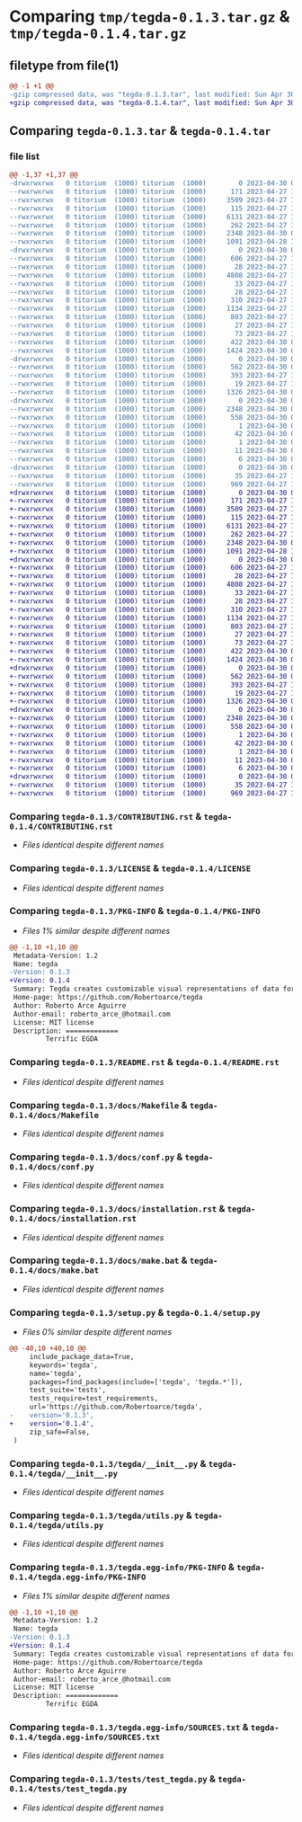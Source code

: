 # Comparing `tmp/tegda-0.1.3.tar.gz` & `tmp/tegda-0.1.4.tar.gz`

## filetype from file(1)

```diff
@@ -1 +1 @@
-gzip compressed data, was "tegda-0.1.3.tar", last modified: Sun Apr 30 09:17:20 2023, max compression
+gzip compressed data, was "tegda-0.1.4.tar", last modified: Sun Apr 30 09:19:53 2023, max compression
```

## Comparing `tegda-0.1.3.tar` & `tegda-0.1.4.tar`

### file list

```diff
@@ -1,37 +1,37 @@
-drwxrwxrwx   0 titorium  (1000) titorium  (1000)        0 2023-04-30 09:17:20.729453 tegda-0.1.3/
--rwxrwxrwx   0 titorium  (1000) titorium  (1000)      171 2023-04-27 17:07:12.000000 tegda-0.1.3/AUTHORS.rst
--rwxrwxrwx   0 titorium  (1000) titorium  (1000)     3509 2023-04-27 17:07:12.000000 tegda-0.1.3/CONTRIBUTING.rst
--rwxrwxrwx   0 titorium  (1000) titorium  (1000)      115 2023-04-27 17:58:03.000000 tegda-0.1.3/HISTORY.rst
--rwxrwxrwx   0 titorium  (1000) titorium  (1000)     6131 2023-04-27 18:50:58.000000 tegda-0.1.3/LICENSE
--rwxrwxrwx   0 titorium  (1000) titorium  (1000)      262 2023-04-27 17:07:12.000000 tegda-0.1.3/MANIFEST.in
--rwxrwxrwx   0 titorium  (1000) titorium  (1000)     2348 2023-04-30 09:17:20.730456 tegda-0.1.3/PKG-INFO
--rwxrwxrwx   0 titorium  (1000) titorium  (1000)     1091 2023-04-28 17:23:37.000000 tegda-0.1.3/README.rst
-drwxrwxrwx   0 titorium  (1000) titorium  (1000)        0 2023-04-30 09:17:20.427632 tegda-0.1.3/docs/
--rwxrwxrwx   0 titorium  (1000) titorium  (1000)      606 2023-04-27 17:07:12.000000 tegda-0.1.3/docs/Makefile
--rwxrwxrwx   0 titorium  (1000) titorium  (1000)       28 2023-04-27 17:07:12.000000 tegda-0.1.3/docs/authors.rst
--rwxrwxrwx   0 titorium  (1000) titorium  (1000)     4808 2023-04-27 17:07:12.000000 tegda-0.1.3/docs/conf.py
--rwxrwxrwx   0 titorium  (1000) titorium  (1000)       33 2023-04-27 17:07:12.000000 tegda-0.1.3/docs/contributing.rst
--rwxrwxrwx   0 titorium  (1000) titorium  (1000)       28 2023-04-27 17:07:12.000000 tegda-0.1.3/docs/history.rst
--rwxrwxrwx   0 titorium  (1000) titorium  (1000)      310 2023-04-27 17:07:12.000000 tegda-0.1.3/docs/index.rst
--rwxrwxrwx   0 titorium  (1000) titorium  (1000)     1134 2023-04-27 17:07:12.000000 tegda-0.1.3/docs/installation.rst
--rwxrwxrwx   0 titorium  (1000) titorium  (1000)      803 2023-04-27 17:07:12.000000 tegda-0.1.3/docs/make.bat
--rwxrwxrwx   0 titorium  (1000) titorium  (1000)       27 2023-04-27 17:07:12.000000 tegda-0.1.3/docs/readme.rst
--rwxrwxrwx   0 titorium  (1000) titorium  (1000)       73 2023-04-27 17:07:12.000000 tegda-0.1.3/docs/usage.rst
--rwxrwxrwx   0 titorium  (1000) titorium  (1000)      422 2023-04-30 09:17:20.737452 tegda-0.1.3/setup.cfg
--rwxrwxrwx   0 titorium  (1000) titorium  (1000)     1424 2023-04-30 09:16:49.000000 tegda-0.1.3/setup.py
-drwxrwxrwx   0 titorium  (1000) titorium  (1000)        0 2023-04-30 09:17:20.504452 tegda-0.1.3/tegda/
--rwxrwxrwx   0 titorium  (1000) titorium  (1000)      562 2023-04-30 09:16:33.000000 tegda-0.1.3/tegda/__init__.py
--rwxrwxrwx   0 titorium  (1000) titorium  (1000)      393 2023-04-27 17:07:12.000000 tegda-0.1.3/tegda/cli.py
--rwxrwxrwx   0 titorium  (1000) titorium  (1000)       19 2023-04-27 17:07:12.000000 tegda-0.1.3/tegda/tegda.py
--rwxrwxrwx   0 titorium  (1000) titorium  (1000)     1326 2023-04-30 07:56:50.000000 tegda-0.1.3/tegda/utils.py
-drwxrwxrwx   0 titorium  (1000) titorium  (1000)        0 2023-04-30 09:17:20.662452 tegda-0.1.3/tegda.egg-info/
--rwxrwxrwx   0 titorium  (1000) titorium  (1000)     2348 2023-04-30 09:17:19.000000 tegda-0.1.3/tegda.egg-info/PKG-INFO
--rwxrwxrwx   0 titorium  (1000) titorium  (1000)      558 2023-04-30 09:17:20.000000 tegda-0.1.3/tegda.egg-info/SOURCES.txt
--rwxrwxrwx   0 titorium  (1000) titorium  (1000)        1 2023-04-30 09:17:19.000000 tegda-0.1.3/tegda.egg-info/dependency_links.txt
--rwxrwxrwx   0 titorium  (1000) titorium  (1000)       42 2023-04-30 09:17:19.000000 tegda-0.1.3/tegda.egg-info/entry_points.txt
--rwxrwxrwx   0 titorium  (1000) titorium  (1000)        1 2023-04-30 09:17:19.000000 tegda-0.1.3/tegda.egg-info/not-zip-safe
--rwxrwxrwx   0 titorium  (1000) titorium  (1000)       11 2023-04-30 09:17:19.000000 tegda-0.1.3/tegda.egg-info/requires.txt
--rwxrwxrwx   0 titorium  (1000) titorium  (1000)        6 2023-04-30 09:17:19.000000 tegda-0.1.3/tegda.egg-info/top_level.txt
-drwxrwxrwx   0 titorium  (1000) titorium  (1000)        0 2023-04-30 09:17:20.707451 tegda-0.1.3/tests/
--rwxrwxrwx   0 titorium  (1000) titorium  (1000)       35 2023-04-27 17:07:12.000000 tegda-0.1.3/tests/__init__.py
--rwxrwxrwx   0 titorium  (1000) titorium  (1000)      969 2023-04-27 17:07:12.000000 tegda-0.1.3/tests/test_tegda.py
+drwxrwxrwx   0 titorium  (1000) titorium  (1000)        0 2023-04-30 09:19:53.962533 tegda-0.1.4/
+-rwxrwxrwx   0 titorium  (1000) titorium  (1000)      171 2023-04-27 17:07:12.000000 tegda-0.1.4/AUTHORS.rst
+-rwxrwxrwx   0 titorium  (1000) titorium  (1000)     3509 2023-04-27 17:07:12.000000 tegda-0.1.4/CONTRIBUTING.rst
+-rwxrwxrwx   0 titorium  (1000) titorium  (1000)      115 2023-04-27 17:58:03.000000 tegda-0.1.4/HISTORY.rst
+-rwxrwxrwx   0 titorium  (1000) titorium  (1000)     6131 2023-04-27 18:50:58.000000 tegda-0.1.4/LICENSE
+-rwxrwxrwx   0 titorium  (1000) titorium  (1000)      262 2023-04-27 17:07:12.000000 tegda-0.1.4/MANIFEST.in
+-rwxrwxrwx   0 titorium  (1000) titorium  (1000)     2348 2023-04-30 09:19:53.963533 tegda-0.1.4/PKG-INFO
+-rwxrwxrwx   0 titorium  (1000) titorium  (1000)     1091 2023-04-28 17:23:37.000000 tegda-0.1.4/README.rst
+drwxrwxrwx   0 titorium  (1000) titorium  (1000)        0 2023-04-30 09:19:53.674461 tegda-0.1.4/docs/
+-rwxrwxrwx   0 titorium  (1000) titorium  (1000)      606 2023-04-27 17:07:12.000000 tegda-0.1.4/docs/Makefile
+-rwxrwxrwx   0 titorium  (1000) titorium  (1000)       28 2023-04-27 17:07:12.000000 tegda-0.1.4/docs/authors.rst
+-rwxrwxrwx   0 titorium  (1000) titorium  (1000)     4808 2023-04-27 17:07:12.000000 tegda-0.1.4/docs/conf.py
+-rwxrwxrwx   0 titorium  (1000) titorium  (1000)       33 2023-04-27 17:07:12.000000 tegda-0.1.4/docs/contributing.rst
+-rwxrwxrwx   0 titorium  (1000) titorium  (1000)       28 2023-04-27 17:07:12.000000 tegda-0.1.4/docs/history.rst
+-rwxrwxrwx   0 titorium  (1000) titorium  (1000)      310 2023-04-27 17:07:12.000000 tegda-0.1.4/docs/index.rst
+-rwxrwxrwx   0 titorium  (1000) titorium  (1000)     1134 2023-04-27 17:07:12.000000 tegda-0.1.4/docs/installation.rst
+-rwxrwxrwx   0 titorium  (1000) titorium  (1000)      803 2023-04-27 17:07:12.000000 tegda-0.1.4/docs/make.bat
+-rwxrwxrwx   0 titorium  (1000) titorium  (1000)       27 2023-04-27 17:07:12.000000 tegda-0.1.4/docs/readme.rst
+-rwxrwxrwx   0 titorium  (1000) titorium  (1000)       73 2023-04-27 17:07:12.000000 tegda-0.1.4/docs/usage.rst
+-rwxrwxrwx   0 titorium  (1000) titorium  (1000)      422 2023-04-30 09:19:53.969534 tegda-0.1.4/setup.cfg
+-rwxrwxrwx   0 titorium  (1000) titorium  (1000)     1424 2023-04-30 09:19:23.000000 tegda-0.1.4/setup.py
+drwxrwxrwx   0 titorium  (1000) titorium  (1000)        0 2023-04-30 09:19:53.748915 tegda-0.1.4/tegda/
+-rwxrwxrwx   0 titorium  (1000) titorium  (1000)      562 2023-04-30 09:16:33.000000 tegda-0.1.4/tegda/__init__.py
+-rwxrwxrwx   0 titorium  (1000) titorium  (1000)      393 2023-04-27 17:07:12.000000 tegda-0.1.4/tegda/cli.py
+-rwxrwxrwx   0 titorium  (1000) titorium  (1000)       19 2023-04-27 17:07:12.000000 tegda-0.1.4/tegda/tegda.py
+-rwxrwxrwx   0 titorium  (1000) titorium  (1000)     1326 2023-04-30 07:56:50.000000 tegda-0.1.4/tegda/utils.py
+drwxrwxrwx   0 titorium  (1000) titorium  (1000)        0 2023-04-30 09:19:53.897665 tegda-0.1.4/tegda.egg-info/
+-rwxrwxrwx   0 titorium  (1000) titorium  (1000)     2348 2023-04-30 09:19:52.000000 tegda-0.1.4/tegda.egg-info/PKG-INFO
+-rwxrwxrwx   0 titorium  (1000) titorium  (1000)      558 2023-04-30 09:19:53.000000 tegda-0.1.4/tegda.egg-info/SOURCES.txt
+-rwxrwxrwx   0 titorium  (1000) titorium  (1000)        1 2023-04-30 09:19:52.000000 tegda-0.1.4/tegda.egg-info/dependency_links.txt
+-rwxrwxrwx   0 titorium  (1000) titorium  (1000)       42 2023-04-30 09:19:52.000000 tegda-0.1.4/tegda.egg-info/entry_points.txt
+-rwxrwxrwx   0 titorium  (1000) titorium  (1000)        1 2023-04-30 09:19:52.000000 tegda-0.1.4/tegda.egg-info/not-zip-safe
+-rwxrwxrwx   0 titorium  (1000) titorium  (1000)       11 2023-04-30 09:19:52.000000 tegda-0.1.4/tegda.egg-info/requires.txt
+-rwxrwxrwx   0 titorium  (1000) titorium  (1000)        6 2023-04-30 09:19:52.000000 tegda-0.1.4/tegda.egg-info/top_level.txt
+drwxrwxrwx   0 titorium  (1000) titorium  (1000)        0 2023-04-30 09:19:53.939533 tegda-0.1.4/tests/
+-rwxrwxrwx   0 titorium  (1000) titorium  (1000)       35 2023-04-27 17:07:12.000000 tegda-0.1.4/tests/__init__.py
+-rwxrwxrwx   0 titorium  (1000) titorium  (1000)      969 2023-04-27 17:07:12.000000 tegda-0.1.4/tests/test_tegda.py
```

### Comparing `tegda-0.1.3/CONTRIBUTING.rst` & `tegda-0.1.4/CONTRIBUTING.rst`

 * *Files identical despite different names*

### Comparing `tegda-0.1.3/LICENSE` & `tegda-0.1.4/LICENSE`

 * *Files identical despite different names*

### Comparing `tegda-0.1.3/PKG-INFO` & `tegda-0.1.4/PKG-INFO`

 * *Files 1% similar despite different names*

```diff
@@ -1,10 +1,10 @@
 Metadata-Version: 1.2
 Name: tegda
-Version: 0.1.3
+Version: 0.1.4
 Summary: Tegda creates customizable visual representations of data for exploratory analysis.
 Home-page: https://github.com/Robertoarce/tegda
 Author: Roberto Arce Aguirre
 Author-email: roberto_arce_@hotmail.com
 License: MIT license
 Description: =============
         Terrific EGDA
```

### Comparing `tegda-0.1.3/README.rst` & `tegda-0.1.4/README.rst`

 * *Files identical despite different names*

### Comparing `tegda-0.1.3/docs/Makefile` & `tegda-0.1.4/docs/Makefile`

 * *Files identical despite different names*

### Comparing `tegda-0.1.3/docs/conf.py` & `tegda-0.1.4/docs/conf.py`

 * *Files identical despite different names*

### Comparing `tegda-0.1.3/docs/installation.rst` & `tegda-0.1.4/docs/installation.rst`

 * *Files identical despite different names*

### Comparing `tegda-0.1.3/docs/make.bat` & `tegda-0.1.4/docs/make.bat`

 * *Files identical despite different names*

### Comparing `tegda-0.1.3/setup.py` & `tegda-0.1.4/setup.py`

 * *Files 0% similar despite different names*

```diff
@@ -40,10 +40,10 @@
     include_package_data=True,
     keywords='tegda',
     name='tegda',
     packages=find_packages(include=['tegda', 'tegda.*']),
     test_suite='tests',
     tests_require=test_requirements,
     url='https://github.com/Robertoarce/tegda',
-    version='0.1.3',
+    version='0.1.4',
     zip_safe=False,
 )
```

### Comparing `tegda-0.1.3/tegda/__init__.py` & `tegda-0.1.4/tegda/__init__.py`

 * *Files identical despite different names*

### Comparing `tegda-0.1.3/tegda/utils.py` & `tegda-0.1.4/tegda/utils.py`

 * *Files identical despite different names*

### Comparing `tegda-0.1.3/tegda.egg-info/PKG-INFO` & `tegda-0.1.4/tegda.egg-info/PKG-INFO`

 * *Files 1% similar despite different names*

```diff
@@ -1,10 +1,10 @@
 Metadata-Version: 1.2
 Name: tegda
-Version: 0.1.3
+Version: 0.1.4
 Summary: Tegda creates customizable visual representations of data for exploratory analysis.
 Home-page: https://github.com/Robertoarce/tegda
 Author: Roberto Arce Aguirre
 Author-email: roberto_arce_@hotmail.com
 License: MIT license
 Description: =============
         Terrific EGDA
```

### Comparing `tegda-0.1.3/tegda.egg-info/SOURCES.txt` & `tegda-0.1.4/tegda.egg-info/SOURCES.txt`

 * *Files identical despite different names*

### Comparing `tegda-0.1.3/tests/test_tegda.py` & `tegda-0.1.4/tests/test_tegda.py`

 * *Files identical despite different names*

